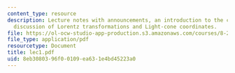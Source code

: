 ```yaml
---
content_type: resource
description: Lecture notes with announcements, an introduction to the course, and
  discussion of Lorentz transformations and Light-cone coordinates.
file: https://ol-ocw-studio-app-production.s3.amazonaws.com/courses/8-251-string-theory-for-undergraduates-spring-2007/8eb3080396f00109ea631e4bd45223a0_lec1.pdf
file_type: application/pdf
resourcetype: Document
title: lec1.pdf
uid: 8eb30803-96f0-0109-ea63-1e4bd45223a0
---
```

